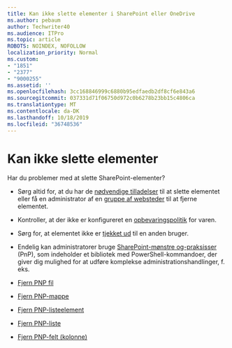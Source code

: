 ```yaml
---
title: Kan ikke slette elementer i SharePoint eller OneDrive
ms.author: pebaum
author: Techwriter40
ms.audience: ITPro
ms.topic: article
ROBOTS: NOINDEX, NOFOLLOW
localization_priority: Normal
ms.custom:
- "1851"
- "2377"
- "9000255"
ms.assetid: ''
ms.openlocfilehash: 3cc168846999c6880b95edfaedb2df8cf6e843a6
ms.sourcegitcommit: 037331d71f06750d972c0b6278b23bb15c4806ca
ms.translationtype: MT
ms.contentlocale: da-DK
ms.lasthandoff: 10/18/2019
ms.locfileid: "36748536"
---
```

# <a name="unable-to-delete-items"></a>Kan ikke slette elementer

Har du problemer med at slette SharePoint-elementer?

- Sørg altid for, at du har de [nødvendige tilladelser](https://docs.microsoft.com/sharepoint/default-sharepoint-groups) til at slette elementet eller få en administrator af en [gruppe af websteder](https://docs.microsoft.com/sharepoint/customize-sharepoint-site-permissions#add-change-or-remove-a-site-collection-administrator) til at fjerne elementet.

- Kontroller, at der ikke er konfigureret en [opbevaringspolitik](https://docs.microsoft.com/office365/securitycompliance/retention-policies) for varen.

- Sørg for, at elementet ikke er [tjekket ud](https://support.office.com/article/check-out-check-in-or-discard-changes-to-files-in-a-library-7e2c12a9-a874-4393-9511-1378a700f6de) til en anden bruger.

- Endelig kan administratorer bruge [SharePoint-mønstre og-praksisser](https://docs.microsoft.com/powershell/sharepoint/sharepoint-pnp/sharepoint-pnp-cmdlets?view=sharepoint-ps#installation) (PnP), som indeholder et bibliotek med PowerShell-kommandoer, der giver dig mulighed for at udføre komplekse administrationshandlinger, f. eks.
- [Fjern PNP fil](https://docs.microsoft.com/powershell/module/sharepoint-pnp/remove-pnpfile?view=sharepoint-ps)
- [Fjern PNP-mappe](https://docs.microsoft.com/powershell/module/sharepoint-pnp/remove-pnpfolder?view=sharepoint-ps)
- [Fjern PNP-listeelement](https://docs.microsoft.com/powershell/module/sharepoint-pnp/remove-pnplistitem?view=sharepoint-ps)
- [Fjern PNP-liste](https://docs.microsoft.com/powershell/module/sharepoint-pnp/remove-pnplist?view=sharepoint-ps)
- [Fjern PNP-felt (kolonne)](https://docs.microsoft.com/powershell/module/sharepoint-pnp/remove-pnpfield?view=sharepoint-ps)